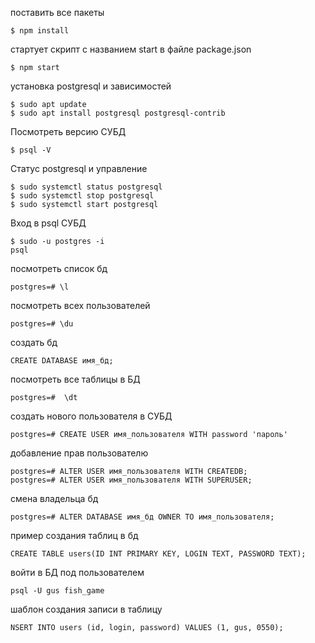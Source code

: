  поставить все пакеты  
```console
$ npm install
```

 стартует скрипт с названием start  в файле package.json
```console
$ npm start
```

 установка postgresql и зависимостей
```console
$ sudo apt update
$ sudo apt install postgresql postgresql-contrib
```

Посмотреть версию СУБД
```console
$ psql -V
```
Статус postgresql и управление
```console
$ sudo systemctl status postgresql
$ sudo systemctl stop postgresql
$ sudo systemctl start postgresql
```
Вход в psql СУБД
```console
$ sudo -u postgres -i
psql
```
посмотреть список бд
 ```console
postgres=# \l
```
посмотреть всех пользователей
 ```console
postgres=# \du
```
создать бд
```console
CREATE DATABASE имя_бд;
```
посмотреть все таблицы в БД
```console
postgres=#  \dt
```

создать нового пользователя в СУБД
 ```console
postgres=# CREATE USER имя_пользователя WITH password 'пароль'
```
добавление прав пользователю
```console
postgres=# ALTER USER имя_пользователя WITH CREATEDB;
postgres=# ALTER USER имя_пользователя WITH SUPERUSER;
```
смена владельца бд
```console
postgres=# ALTER DATABASE имя_бд OWNER TO имя_пользователя;
```
пример создания таблиц в бд
```console
CREATE TABLE users(ID INT PRIMARY KEY, LOGIN TEXT, PASSWORD TEXT);
```
войти в БД под пользователем
```console
psql -U gus fish_game
```
шаблон создания записи в таблицу
```console
NSERT INTO users (id, login, password) VALUES (1, gus, 0550);
```